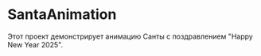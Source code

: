 # SantaAnimation


Этот проект демонстрирует анимацию Санты с поздравлением "Happy New Year 2025".



